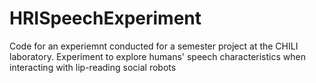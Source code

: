# HRISpeechExperiment
Code for an experiemnt conducted for a semester project at the CHILI laboratory. Experiment to explore humans' speech characteristics when interacting with lip-reading social robots
